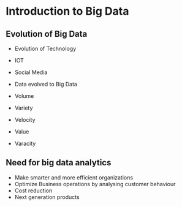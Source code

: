 # Introduction to Big Data

## Evolution of Big Data

- Evolution of Technology
- IOT
- Social Media
- Data evolved to Big Data

- Volume
- Variety
- Velocity
- Value
- Varacity

## Need for big data analytics

- Make smarter and more efficient organizations
- Optimize Business operations by analysing customer behaviour
- Cost reduction
- Next generation products
